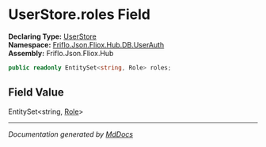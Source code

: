 ﻿<!--  
  <auto-generated>   
    The contents of this file were generated by a tool.  
    Changes to this file may be list if the file is regenerated  
  </auto-generated>   
-->

# UserStore.roles Field

**Declaring Type:** [UserStore](../index.md)  
**Namespace:** [Friflo.Json.Fliox.Hub.DB.UserAuth](../../index.md)  
**Assembly:** Friflo.Json.Fliox.Hub

```csharp
public readonly EntitySet<string, Role> roles;
```

## Field Value

EntitySet\<string, [Role](../../Role/index.md)\>

___

*Documentation generated by [MdDocs](https://github.com/ap0llo/mddocs)*
